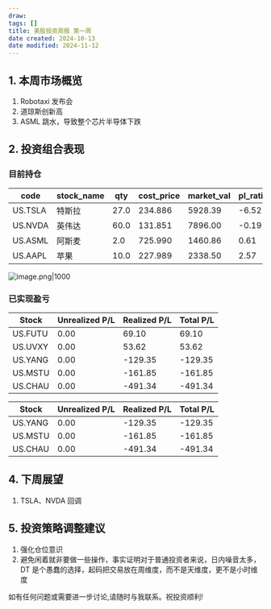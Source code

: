 ```yaml
---
draw:
tags: []
title: 美股投资周报 第一周
date created: 2024-10-13
date modified: 2024-11-12
---
```


## 1. 本周市场概览

1. Robotaxi 发布会
2. 道琼斯创新高
3. ASML 跳水，导致整个芯片半导体下跌

## 2. 投资组合表现

### 目前持仓

| code    | stock_name | qty  | cost_price | market_val | pl_ratio |
| ------- | ---------- | ---- | ---------- | ---------- | -------- |
| US.TSLA | 特斯拉        | 27.0 | 234.886    | 5928.39    | -6.52    |
| US.NVDA | 英伟达        | 60.0 | 131.851    | 7896.00    | -0.19    |
| US.ASML | 阿斯麦        | 2.0  | 725.990    | 1460.86    | 0.61     |
| US.AAPL | 苹果         | 10.0 | 227.989    | 2338.50    | 2.57     |

![image.png|1000](https://imagehosting4picgo.oss-cn-beijing.aliyuncs.com/imagehosting/fix-dir%2Fpicgo%2Fpicgo-clipboard-images%2F2024%2F10%2F16%2F15-31-07-c24a4a381aae0141437cf9291a8c5264-202410161531490-6ca03e.png)

### 已实现盈亏

| Stock   | Unrealized P/L | Realized P/L | Total P/L |
| ------- | -------------- | ------------ | --------- |
| US.FUTU | 0.00           | 69.10        | 69.10     |
| US.UVXY | 0.00           | 53.62        | 53.62     |
| US.YANG | 0.00           | -129.35      | -129.35   |
| US.MSTU | 0.00           | -161.85      | -161.85   |
| US.CHAU | 0.00           | -491.34      | -491.34   |

| Stock   | Unrealized P/L | Realized P/L | Total P/L |
| ------- | -------------- | ------------ | --------- |
| US.YANG | 0.00           | -129.35      | -129.35   |
| US.MSTU | 0.00           | -161.85      | -161.85   |
| US.CHAU | 0.00           | -491.34      | -491.34   |

## 4. 下周展望

1. TSLA、NVDA 回调

## 5. 投资策略调整建议

1. 强化仓位意识
2. 避免闲着就非要做一些操作，事实证明对于普通投资者来说，日内噪音太多，DT 是个愚蠢的选择，起码把交易放在周维度，而不是天维度，更不是小时维度
  

如有任何问题或需要进一步讨论,请随时与我联系。祝投资顺利!
